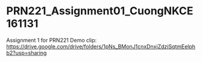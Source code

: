 # PRN221_Assignment01_CuongNKCE161131
Assignment 1 for PRN221
Demo clip: https://drive.google.com/drive/folders/1pNs_BMonJ1cnxDnxjZdzjSqtmEelphb2?usp=sharing
